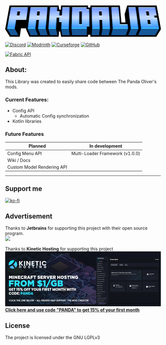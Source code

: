 ![banner.png](https://github.com/ThePandaOliver/Readme-Assets/blob/main/pandalib/banner.png?raw=true)

[![Discord](https://img.shields.io/discord/1021703635178115122?style=for-the-badge&logo=discord&label=Discord&labelColor=black&color=lightblue)](https://discord.gg/wjPt4vEfXb)
[![Modrinth](https://img.shields.io/modrinth/dt/mEEGbEIu?style=for-the-badge&logo=modrinth&label=Modrinth&labelColor=black&color=green)](https://modrinth.com/mod/pandalib)
[![Curseforge](https://img.shields.io/curseforge/dt/975460?style=for-the-badge&logo=curseforge&label=Curseforge&labelColor=black&color=red)](https://www.curseforge.com/minecraft/mc-mods/pandalib)
[![GitHub](https://img.shields.io/github/downloads/PandaDap2006/PandaLib/total?style=for-the-badge&logo=github&label=Github&labelColor=black&color=white)](https://github.com/PandaDap2006/PandaLib)

[![Fabric API](https://img.shields.io/badge/Fabric%20API-REQUIRED%20for%20Fabric-1?style=for-the-badge&labelColor=black&color=gold)](https://www.curseforge.com/minecraft/mc-mods/fabric-api)

## About:

This Library was created to easily share code between The Panda Oliver's mods.

### Current Features:

- Config API
  - Automatic Config synchronization
- Kotlin libraries

### Future Features

| Planned                    | In development                  |
|----------------------------|---------------------------------|
| Config Menu API            | Multi-Loader Framework (v1.0.0) |
| Wiki / Docs                |                                 |
| Custom Model Rendering API |                                 |

---

## Support me

[![ko-fi](https://ko-fi.com/img/githubbutton_sm.svg)](https://ko-fi.com/S6S0WO38H)

## Advertisement

Thanks to **Jetbrains** for supporting this project with their open source program.\
[<img src="https://resources.jetbrains.com/storage/products/company/brand/logos/jetbrains.svg" width=300px>](https://jb.gg/OpenSourceSupport)

Thanks to **Kinetic Hosting** for supporting this project
![Partner Banner](https://github.com/PandaDap2006/PandaDap2006/blob/main/assets_for_readme/kinetic_hosting_banner_v2.png?raw=true)
**[Click here and use code "PANDA" to get 15% of your first month](https://t.ly/B1Kui)**

## License

The project is licensed under the GNU LGPLv3